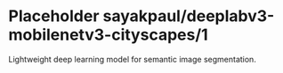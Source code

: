# Placeholder sayakpaul/deeplabv3-mobilenetv3-cityscapes/1
Lightweight deep learning model for semantic image segmentation.

<!-- module-type: image-segmentation -->
<!-- task: image-segmentation -->
<!-- network-architecture: deeplab-mobilenetv3-large-cityscapes-trainfine -->
<!-- dataset: cityscapes -->
<!-- fine-tunable: false -->
<!-- language: en -->
<!-- license: Apache-2.0 -->
